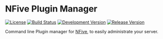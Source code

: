 # NFive Plugin Manager
[![License](https://img.shields.io/github/license/NFive/nfpm.svg)](LICENSE)
[![Build Status](https://img.shields.io/appveyor/ci/NFive/nfpm.svg)](https://ci.appveyor.com/project/NFive/nfpm)
[![Development Version](https://img.shields.io/bintray/v/nfive/nfpm/nfpm.svg?label=development)](https://dl.bintray.com/nfive/nfpm/)
[![Release Version](https://img.shields.io/github/release/NFive/nfpm/all.svg)](https://github.com/NFive/nfpm/releases)

Command line Plugin manager for [NFive](https://nfive.io/), to easily administrate your server.

